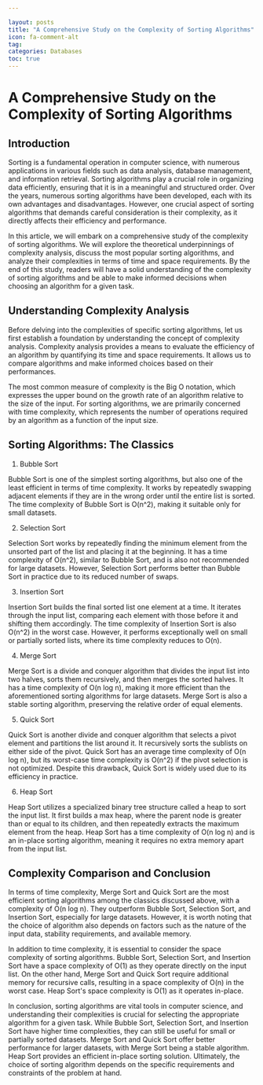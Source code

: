 ```yaml
---

layout: posts
title: "A Comprehensive Study on the Complexity of Sorting Algorithms"
icon: fa-comment-alt
tag:      
categories: Databases
toc: true
---
```




# A Comprehensive Study on the Complexity of Sorting Algorithms

## Introduction

Sorting is a fundamental operation in computer science, with numerous applications in various fields such as data analysis, database management, and information retrieval. Sorting algorithms play a crucial role in organizing data efficiently, ensuring that it is in a meaningful and structured order. Over the years, numerous sorting algorithms have been developed, each with its own advantages and disadvantages. However, one crucial aspect of sorting algorithms that demands careful consideration is their complexity, as it directly affects their efficiency and performance.

In this article, we will embark on a comprehensive study of the complexity of sorting algorithms. We will explore the theoretical underpinnings of complexity analysis, discuss the most popular sorting algorithms, and analyze their complexities in terms of time and space requirements. By the end of this study, readers will have a solid understanding of the complexity of sorting algorithms and be able to make informed decisions when choosing an algorithm for a given task.

## Understanding Complexity Analysis

Before delving into the complexities of specific sorting algorithms, let us first establish a foundation by understanding the concept of complexity analysis. Complexity analysis provides a means to evaluate the efficiency of an algorithm by quantifying its time and space requirements. It allows us to compare algorithms and make informed choices based on their performances.

The most common measure of complexity is the Big O notation, which expresses the upper bound on the growth rate of an algorithm relative to the size of the input. For sorting algorithms, we are primarily concerned with time complexity, which represents the number of operations required by an algorithm as a function of the input size.

## Sorting Algorithms: The Classics

1. Bubble Sort

Bubble Sort is one of the simplest sorting algorithms, but also one of the least efficient in terms of time complexity. It works by repeatedly swapping adjacent elements if they are in the wrong order until the entire list is sorted. The time complexity of Bubble Sort is O(n^2), making it suitable only for small datasets.

2. Selection Sort

Selection Sort works by repeatedly finding the minimum element from the unsorted part of the list and placing it at the beginning. It has a time complexity of O(n^2), similar to Bubble Sort, and is also not recommended for large datasets. However, Selection Sort performs better than Bubble Sort in practice due to its reduced number of swaps.

3. Insertion Sort

Insertion Sort builds the final sorted list one element at a time. It iterates through the input list, comparing each element with those before it and shifting them accordingly. The time complexity of Insertion Sort is also O(n^2) in the worst case. However, it performs exceptionally well on small or partially sorted lists, where its time complexity reduces to O(n).

4. Merge Sort

Merge Sort is a divide and conquer algorithm that divides the input list into two halves, sorts them recursively, and then merges the sorted halves. It has a time complexity of O(n log n), making it more efficient than the aforementioned sorting algorithms for large datasets. Merge Sort is also a stable sorting algorithm, preserving the relative order of equal elements.

5. Quick Sort

Quick Sort is another divide and conquer algorithm that selects a pivot element and partitions the list around it. It recursively sorts the sublists on either side of the pivot. Quick Sort has an average time complexity of O(n log n), but its worst-case time complexity is O(n^2) if the pivot selection is not optimized. Despite this drawback, Quick Sort is widely used due to its efficiency in practice.

6. Heap Sort

Heap Sort utilizes a specialized binary tree structure called a heap to sort the input list. It first builds a max heap, where the parent node is greater than or equal to its children, and then repeatedly extracts the maximum element from the heap. Heap Sort has a time complexity of O(n log n) and is an in-place sorting algorithm, meaning it requires no extra memory apart from the input list.

## Complexity Comparison and Conclusion

In terms of time complexity, Merge Sort and Quick Sort are the most efficient sorting algorithms among the classics discussed above, with a complexity of O(n log n). They outperform Bubble Sort, Selection Sort, and Insertion Sort, especially for large datasets. However, it is worth noting that the choice of algorithm also depends on factors such as the nature of the input data, stability requirements, and available memory.

In addition to time complexity, it is essential to consider the space complexity of sorting algorithms. Bubble Sort, Selection Sort, and Insertion Sort have a space complexity of O(1) as they operate directly on the input list. On the other hand, Merge Sort and Quick Sort require additional memory for recursive calls, resulting in a space complexity of O(n) in the worst case. Heap Sort's space complexity is O(1) as it operates in-place.

In conclusion, sorting algorithms are vital tools in computer science, and understanding their complexities is crucial for selecting the appropriate algorithm for a given task. While Bubble Sort, Selection Sort, and Insertion Sort have higher time complexities, they can still be useful for small or partially sorted datasets. Merge Sort and Quick Sort offer better performance for larger datasets, with Merge Sort being a stable algorithm. Heap Sort provides an efficient in-place sorting solution. Ultimately, the choice of sorting algorithm depends on the specific requirements and constraints of the problem at hand.